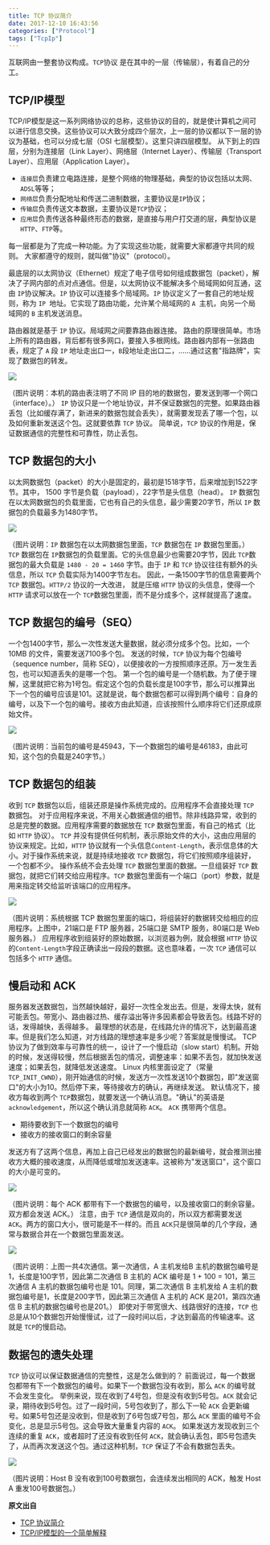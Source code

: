 ```yaml
---
title: TCP 协议简介
date: 2017-12-10 16:43:56
categories: ["Protocol"]
tags: ["TcpIp"]
---
```


互联网由一整套协议构成。`TCP`协议 是在其中的一层（传输层），有着自己的分工。

<!-- more -->

## TCP/IP模型
TCP/IP模型是这一系列网络协议的总称，这些协议的目的，就是使计算机之间可以进行信息交换。这些协议可以大致分成四个层次，上一层的协议都以下一层的协议为基础，也可以分成七层（OSI 七层模型）。这里只讲四层模型。
从下到上的四层，分别为连接层（Link Layer）、网络层（Internet Layer）、传输层（Transport Layer）、应用层（Application Layer）。

- `连接层`负责建立电路连接，是整个网络的物理基础，典型的协议包括以太网、`ADSL`等等；
- `网络层`负责分配地址和传送二进制数据，主要协议是`IP`协议；
- `传输层`负责传送文本数据，主要协议是`TCP`协议；
- `应用层`负责传送各种最终形态的数据，是直接与用户打交道的层，典型协议是`HTTP`、`FTP`等。

每一层都是为了完成一种功能。为了实现这些功能，就需要大家都遵守共同的规则。
大家都遵守的规则，就叫做"协议"（protocol）。

最底层的以太网协议（Ethernet）规定了电子信号如何组成数据包（packet），解决了子网内部的点对点通信。但是，以太网协议不能解决多个局域网如何互通，这由 `IP`协议解决。`IP` 协议可以连接多个局域网。`IP` 协议定义了一套自己的地址规则，称为 `IP `地址。它实现了路由功能，允许某个局域网的 `A `主机，向另一个局域网的 `B` 主机发送消息。

路由器就是基于 `IP` 协议。局域网之间要靠路由器连接。
路由的原理很简单。市场上所有的路由器，背后都有很多网口，要接入多根网线。路由器内部有一张路由表，规定了 `A` 段 `IP` 地址走出口一，`B`段地址走出口二，......通过这套"指路牌"，实现了数据包的转发。

![](/images/TCP-introduction/1.jpg)

（图片说明：本机的路由表注明了不同 IP 目的地的数据包，要发送到哪一个网口（interface）。）
`IP` 协议只是一个地址协议，并不保证数据包的完整。如果路由器丢包（比如缓存满了，新进来的数据包就会丢失），就需要发现丢了哪一个包，以及如何重新发送这个包。这就要依靠 `TCP` 协议。
简单说，`TCP` 协议的作用是，保证数据通信的完整性和可靠性，防止丢包。
## TCP 数据包的大小
以太网数据包（packet）的大小是固定的，最初是1518字节，后来增加到1522字节。其中， 1500 字节是负载（payload），22字节是头信息（head）。
`IP` 数据包在以太网数据包的负载里面，它也有自己的头信息，最少需要20字节，所以 `IP` 数据包的负载最多为1480字节。

![](/images/TCP-introduction/2.png)

（图片说明：`IP` 数据包在以太网数据包里面，`TCP` 数据包在 `IP` 数据包里面。）
`TCP` 数据包在 `IP`数据包的负载里面。它的头信息最少也需要20字节，因此 `TCP`数据包的最大负载是 `1480 - 20 = 1460` 字节。由于 `IP` 和 `TCP` 协议往往有额外的头信息，所以 `TCP` 负载实际为1400字节左右。
因此，一条1500字节的信息需要两个 `TCP` 数据包。`HTTP/2` 协议的一大改进， 就是压缩 `HTTP` 协议的头信息，使得一个 `HTTP` 请求可以放在一个 `TCP`数据包里面，而不是分成多个，这样就提高了速度。

## TCP 数据包的编号（SEQ）
一个包1400字节，那么一次性发送大量数据，就必须分成多个包。比如，一个 10MB 的文件，需要发送7100多个包。
发送的时候，`TCP` 协议为每个包编号（sequence number，简称 SEQ），以便接收的一方按照顺序还原。万一发生丢包，也可以知道丢失的是哪一个包。
第一个包的编号是一个随机数。为了便于理解，这里就把它称为1号包。假定这个包的负载长度是100字节，那么可以推算出下一个包的编号应该是101。这就是说，每个数据包都可以得到两个编号：自身的编号，以及下一个包的编号。接收方由此知道，应该按照什么顺序将它们还原成原始文件。

![](/images/TCP-introduction/3.png)

（图片说明：当前包的编号是45943，下一个数据包的编号是46183，由此可知，这个包的负载是240字节。）
## TCP 数据包的组装
收到 `TCP` 数据包以后，组装还原是操作系统完成的。应用程序不会直接处理 `TCP` 数据包。
对于应用程序来说，不用关心数据通信的细节。除非线路异常，收到的总是完整的数据。应用程序需要的数据放在 `TCP` 数据包里面，有自己的格式（比如 `HTTP` 协议）。
`TCP` 并没有提供任何机制，表示原始文件的大小，这由应用层的协议来规定。比如，`HTTP` 协议就有一个头信息`Content-Length`，表示信息体的大小。对于操作系统来说，就是持续地接收 `TCP` 数据包，将它们按照顺序组装好，一个包都不少。
操作系统不会去处理 `TCP` 数据包里面的数据。一旦组装好 `TCP` 数据包，就把它们转交给应用程序。`TCP` 数据包里面有一个端口（port）参数，就是用来指定转交给监听该端口的应用程序。

![](/images/TCP-introduction/4.jpg)

（图片说明：系统根据 TCP 数据包里面的端口，将组装好的数据转交给相应的应用程序。上图中，21端口是 FTP 服务器，25端口是 SMTP 服务，80端口是 Web 服务器。）
应用程序收到组装好的原始数据，以浏览器为例，就会根据 `HTTP` 协议的`Content-Length`字段正确读出一段段的数据。这也意味着，一次 `TCP` 通信可以包括多个 `HTTP` 通信。
## 慢启动和 ACK
服务器发送数据包，当然越快越好，最好一次性全发出去。但是，发得太快，就有可能丢包。带宽小、路由器过热、缓存溢出等许多因素都会导致丢包。线路不好的话，发得越快，丢得越多。
最理想的状态是，在线路允许的情况下，达到最高速率。但是我们怎么知道，对方线路的理想速率是多少呢？答案就是慢慢试。
TCP 协议为了做到效率与可靠性的统一，设计了一个慢启动（slow start）机制。开始的时候，发送得较慢，然后根据丢包的情况，调整速率：如果不丢包，就加快发送速度；如果丢包，就降低发送速度。
Linux 内核里面设定了（常量`TCP_INIT_CWND`），刚开始通信的时候，发送方一次性发送10个数据包，即"发送窗口"的大小为10。然后停下来，等待接收方的确认，再继续发送。
默认情况下，接收方每收到两个 `TCP`数据包，就要发送一个确认消息。"确认"的英语是 `acknowledgement`，所以这个确认消息就简称 `ACK`。
`ACK` 携带两个信息。

- 期待要收到下一个数据包的编号
- 接收方的接收窗口的剩余容量

发送方有了这两个信息，再加上自己已经发出的数据包的最新编号，就会推测出接收方大概的接收速度，从而降低或增加发送速率。这被称为"发送窗口"，这个窗口的大小是可变的。

![](/images/TCP-introduction/5.png)

（图片说明：每个 ACK 都带有下一个数据包的编号，以及接收窗口的剩余容量。双方都会发送 ACK。）
注意，由于 `TCP` 通信是双向的，所以双方都需要发送 `ACK`。两方的窗口大小，很可能是不一样的。而且 `ACK`只是很简单的几个字段，通常与数据合并在一个数据包里面发送。

![](/images/TCP-introduction/6.jpg)

（图片说明：上图一共4次通信。第一次通信，A 主机发给B 主机的数据包编号是1，长度是100字节，因此第二次通信 B 主机的 ACK 编号是 1 + 100 = 101，第三次通信 A 主机的数据包编号也是 101。同理，第二次通信 B 主机发给 A 主机的数据包编号是1，长度是200字节，因此第三次通信 A 主机的 ACK 是201，第四次通信 B 主机的数据包编号也是201。）
即使对于带宽很大、线路很好的连接，`TCP` 也总是从10个数据包开始慢慢试，过了一段时间以后，才达到最高的传输速率。这就是 `TCP`的慢启动。
## 数据包的遗失处理
`TCP` 协议可以保证数据通信的完整性，这是怎么做到的？
前面说过，每一个数据包都带有下一个数据包的编号。如果下一个数据包没有收到，那么 `ACK` 的编号就不会发生变化。
举例来说，现在收到了4号包，但是没有收到5号包。`ACK` 就会记录，期待收到5号包。过了一段时间，5号包收到了，那么下一轮 `ACK` 会更新编号。如果5号包还是没收到，但是收到了6号包或7号包，那么 `ACK` 里面的编号不会变化，总是显示5号包。这会导致大量重复内容的 `ACK`。
如果发送方发现收到三个连续的重复 `ACK`，或者超时了还没有收到任何 `ACK`，就会确认丢包，即5号包遗失了，从而再次发送这个包。通过这种机制，`TCP` 保证了不会有数据包丢失。

![](/images/TCP-introduction/7.png)

（图片说明：Host B 没有收到100号数据包，会连续发出相同的 ACK，触发 Host A 重发100号数据包。）

**原文出自**

- [TCP 协议简介](http://www.ruanyifeng.com/blog/2017/06/tcp-protocol.html)
- [TCP/IP模型的一个简单解释](http://www.ruanyifeng.com/blog/2009/03/tcp-ip_model.html)